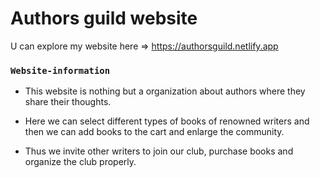 # Authors guild website

U can explore my website here => https://authorsguild.netlify.app

### `Website-information`

- This website is nothing but a organization about authors where they share their thoughts.

- Here we can select different types of books of renowned writers and then we can add books to the cart and enlarge the community.

* Thus we invite other writers to join our club, purchase books and organize the club properly.
